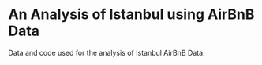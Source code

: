 # An Analysis of Istanbul using AirBnB Data
Data and code used for the analysis of Istanbul AirBnB Data.
